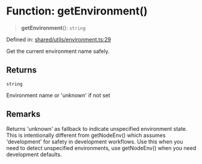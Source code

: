 # Function: getEnvironment()

> **getEnvironment**(): `string`

Defined in: [shared/utils/environment.ts:29](https://github.com/Nick2bad4u/Uptime-Watcher/blob/8a1973382d5fe14c52996ecda381894eb7ecd4a6/shared/utils/environment.ts#L29)

Get the current environment name safely.

## Returns

`string`

Environment name or 'unknown' if not set

## Remarks

Returns 'unknown' as fallback to indicate unspecified environment state.
This is intentionally different from getNodeEnv() which assumes 'development'
for safety in development workflows. Use this when you need to detect
unspecified environments, use getNodeEnv() when you need development defaults.
